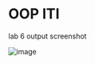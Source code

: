 # OOP ITI

lab 6 output screenshot

![image](https://github.com/user-attachments/assets/0bd19691-bca0-473e-8a1d-7b556aa7d766)
